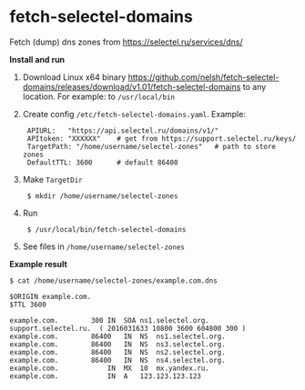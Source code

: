 # fetch-selectel-domains

Fetch (dump) dns zones from https://selectel.ru/services/dns/

**Install and run**

1. Download Linux x64 binary https://github.com/nelsh/fetch-selectel-domains/releases/download/v1.01/fetch-selectel-domains to any location. For example: to `/usr/local/bin`

2. Create config `/etc/fetch-selectel-domains.yaml`. Example:

        APIURL:   "https://api.selectel.ru/domains/v1/"
        APItoken: "XXXXXX"    # get from https://support.selectel.ru/keys/
        TargetPath: "/home/username/selectel-zones"   # path to store zones
        DefaultTTL: 3600      # default 86400

3. Make `TargetDir`

        $ mkdir /home/username/selectel-zones
    
4. Run

        $ /usr/local/bin/fetch-selectel-domains
    
5. See files in `/home/username/selectel-zones`

**Example result**

`$ cat /home/username/selectel-zones/example.com.dns`

    $ORIGIN example.com.
    $TTL 3600

    example.com.		300	IN	SOA	ns1.selectel.org.  support.selectel.ru.  ( 2016031633 10800 3600 604800 300 )
    example.com.		86400	IN	NS	ns1.selectel.org.
    example.com.		86400	IN	NS	ns3.selectel.org.
    example.com.		86400	IN	NS	ns2.selectel.org.
    example.com.		86400	IN	NS	ns4.selectel.org.
    example.com.			IN	MX	10	mx.yandex.ru.
    example.com.			IN	A	123.123.123.123
